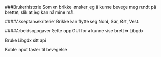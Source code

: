 ###Brukerhistorie
Som en brikke, ønsker jeg å kunne bevege meg rundt på brettet, slik at jeg kan nå mine mål.

####Akseptansekriterier
Brikke kan flytte seg Nord, Sør, Øst, Vest.

####Arbeidsoppgaver
Sette opp GUI for å kunne vise brett ➡ Libgdx

Bruke Libgdx sitt api

Koble input taster til bevegelse
